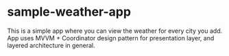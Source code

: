 # sample-weather-app

This is a simple app where you can view the weather for every city you add.
App uses MVVM + Coordinator design pattern for presentation layer,
and layered architecture in general.
